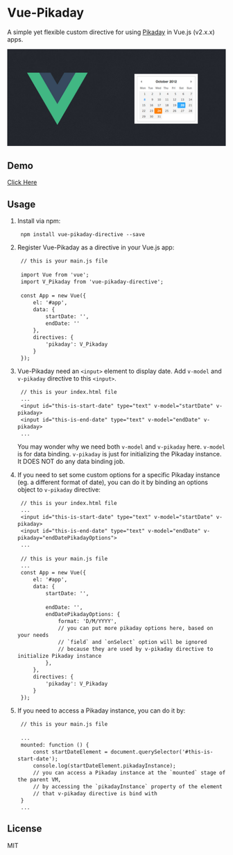 # Vue-Pikaday

A simple yet flexible custom directive for using [Pikaday](https://github.com/dbushell/Pikaday) in Vue.js (v2.x.x) apps.

![banner](https://raw.githubusercontent.com/panteng/vue-pikaday/master/banner.jpg)

## Demo
[Click Here](http://panteng.github.io/vue-pikaday)

## Usage

1. Install via npm:

        npm install vue-pikaday-directive --save

2. Register Vue-Pikaday as a directive in your Vue.js app:

        // this is your main.js file

        import Vue from 'vue';
        import V_Pikaday from 'vue-pikaday-directive';

        const App = new Vue({
            el: '#app',
            data: {
                startDate: '',
                endDate: ''
            },
            directives: {
                'pikaday': V_Pikaday
            }
        });


3. Vue-Pikaday need an `<input>` element to display date. Add `v-model` and `v-pikaday` directive to this `<input>`.

        // this is your index.html file
        ...
        <input id="this-is-start-date" type="text" v-model="startDate" v-pikaday>
        <input id="this-is-end-date" type="text" v-model="endDate" v-pikaday>
        ...

    You may wonder why we need both `v-model` and `v-pikaday` here.
    `v-model` is for data binding.
    `v-pikaday` is just for initializing the Pikaday instance. It DOES NOT do any data binding job.


4. If you need to set some custom options for a specific Pikaday instance (eg. a different format of date), you can do it by binding an options object to `v-pikaday` directive:

        // this is your index.html file
        ...
        <input id="this-is-start-date" type="text" v-model="startDate" v-pikaday>
        <input id="this-is-end-date" type="text" v-model="endDate" v-pikaday="endDatePikadayOptions">
        ...

        // this is your main.js file
        ...
        const App = new Vue({
            el: '#app',
            data: {
                startDate: '',

                endDate: '',
                endDatePikadayOptions: {
                    format: 'D/M/YYYY',
                    // you can put more pikaday options here, based on your needs
                    // `field` and `onSelect` option will be ignored
                    // because they are used by v-pikaday directive to initialize Pikaday instance
                },
            },
            directives: {
                'pikaday': V_Pikaday
            }
        });


5. If you need to access a Pikaday instance, you can do it by:

        // this is your main.js file

        ...
        mounted: function () {
            const startDateElement = document.querySelector('#this-is-start-date');    
            console.log(startDateElement.pikadayInstance);
            // you can access a Pikaday instance at the `mounted` stage of the parent VM,
            // by accessing the `pikadayInstance` property of the element
            // that v-pikaday directive is bind with
        }
        ...


## License

MIT
